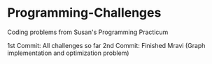 # Programming-Challenges
Coding problems from Susan's Programming Practicum

1st Commit: All challenges so far
2nd Commit: Finished Mravi (Graph implementation and optimization problem)